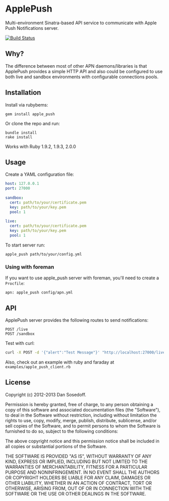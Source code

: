 # ApplePush

Multi-environment Sinatra-based API service to communicate with Apple Push Notifications server. 

[![Build Status](https://secure.travis-ci.org/sosedoff/apple_push.png?branch=master)](http://travis-ci.org/sosedoff/apple_push)

## Why?

The difference between most of other APN daemons/libraries is that
ApplePush provides a simple HTTP API and also could be configured to use
both live and sandbox environments with configurable connections pools.

## Installation

Install via rubybems:

```
gem install apple_push
```

Or clone the repo and run:

```
bundle install
rake install
```

Works with Ruby 1.9.2, 1.9.3, 2.0.0

## Usage

Create a YAML configuration file:

```yml
host: 127.0.0.1
port: 27000
  
sandbox:
  cert: path/to/your/certificate.pem
  key: path/to/your/key.pem
  pool: 1
  
live:
  cert: path/to/your/certificate.pem
  key: path/to/your/key.pem
  pool: 1
```

To start server run:

```
apple_push path/to/your/config.yml
```

### Using with foreman

If you want to use apple_push server with foreman, you'll need to create a ```Procfile```:

```
apn: apple_push config/apn.yml
```

## API

ApplePush server provides the following routes to send notifications:

```
POST /live
POST /sandbox
```

Test with curl:

```bash
curl -X POST -d '{"alert":"Test Message"}' "http://localhost:27000/live?token=TOKEN"
```

Also, check out an example with ruby and faraday at ```examples/apple_push_client.rb```

## License

Copyright (c) 2012-2013 Dan Sosedoff.

Permission is hereby granted, free of charge, to any person obtaining a copy of
this software and associated documentation files (the "Software"), to deal in
the Software without restriction, including without limitation the rights to
use, copy, modify, merge, publish, distribute, sublicense, and/or sell copies of
the Software, and to permit persons to whom the Software is furnished to do so,
subject to the following conditions:

The above copyright notice and this permission notice shall be included in all
copies or substantial portions of the Software.

THE SOFTWARE IS PROVIDED "AS IS", WITHOUT WARRANTY OF ANY KIND, EXPRESS OR
IMPLIED, INCLUDING BUT NOT LIMITED TO THE WARRANTIES OF MERCHANTABILITY, FITNESS
FOR A PARTICULAR PURPOSE AND NONINFRINGEMENT. IN NO EVENT SHALL THE AUTHORS OR
COPYRIGHT HOLDERS BE LIABLE FOR ANY CLAIM, DAMAGES OR OTHER LIABILITY, WHETHER
IN AN ACTION OF CONTRACT, TORT OR OTHERWISE, ARISING FROM, OUT OF OR IN
CONNECTION WITH THE SOFTWARE OR THE USE OR OTHER DEALINGS IN THE SOFTWARE.
